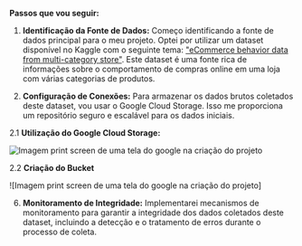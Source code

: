 **Passos que vou seguir:**

1. **Identificação da Fonte de Dados:** Começo identificando a fonte de dados principal para o meu projeto. Optei por utilizar um dataset disponível no Kaggle com o seguinte tema: ["eCommerce behavior data from multi-category store"](https://www.kaggle.com/datasets/mkechinov/ecommerce-behavior-data-from-multi-category-store). Este dataset é uma fonte rica de informações sobre o comportamento de compras online em uma loja com várias categorias de produtos.

2. **Configuração de Conexões:** Para armazenar os dados brutos coletados deste dataset, vou usar o Google Cloud Storage. Isso me proporciona um repositório seguro e escalável para os dados iniciais.

2.1 **Utilização do Google Cloud Storage:**

![Imagem print screen de uma tela do google na criação do projeto](https://storage.googleapis.com/ecommerce-behavior/google%20storage.png)

2.2 **Criação do Bucket**

![Imagem print screen de uma tela do google na criação do projeto]


6. **Monitoramento de Integridade:** Implementarei mecanismos de monitoramento para garantir a integridade dos dados coletados deste dataset, incluindo a detecção e o tratamento de erros durante o processo de coleta.
